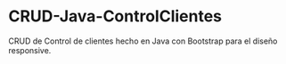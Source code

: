 # CRUD-Java-ControlClientes
CRUD de Control de clientes hecho en Java con Bootstrap para el diseño responsive.
